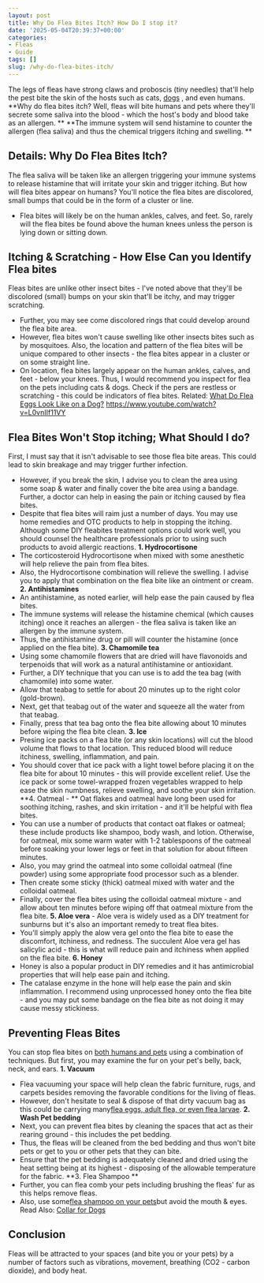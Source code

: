 ```yaml
---
layout: post
title: Why Do Flea Bites Itch? How Do I stop it?
date: '2025-05-04T20:39:37+00:00'
categories:
- Fleas
- Guide
tags: []
slug: /why-do-flea-bites-itch/
---
```


The legs of fleas have strong claws and proboscis (tiny needles) that'll help the pest bite the skin of the hosts such as cats,
[dogs](https://pestpolicy.com/how-do-dogs-get-fleas/)
, and even humans.
**Why do flea bites itch? Well, fleas will bite humans and pets where they'll secrete some saliva into the blood - which the host's body and blood take as an allergen. **
**The immune system will send histamine to counter the allergen (flea saliva) and thus the chemical triggers itching and swelling. **
## Details: Why Do Flea Bites Itch?
The flea saliva will be taken like an allergen triggering your immune systems to release histamine that will irritate your skin and trigger itching.
But how will flea bites appear on humans? You'll notice the flea bites are discolored, small bumps that could be in the form of a cluster or line.
- Flea bites will likely be on the human ankles, calves, and feet. So, rarely will the flea bites be found above the human knees unless the person is lying down or sitting down.
## Itching & Scratching - How Else Can you Identify Flea bites
Fleas bites are unlike other insect bites - I've noted above that they'll be discolored (small) bumps on your skin that'll be itchy, and may trigger scratching.
- Further, you may see come discolored rings that could develop around the flea bite area.
- However, flea bites won't cause swelling like other insects bites such as by mosquitoes.
Also, the location and pattern of the flea bites will be unique compared to other insects - the flea bites appear in a cluster or on some straight line.
- On location, flea bites largely appear on the human ankles, calves, and feet - below your knees.
Thus, I would recommend you inspect for flea on the pets including cats & dogs. Check if the pers are restless or scratching - this could be indicators of flea bites.
Related:
[What Do Flea Eggs Look Like on a Dog?](https://pestpolicy.com/what-do-flea-eggs-look-like-on-a-dog/)
https://www.youtube.com/watch?v=L0vnIIf11VY
## Flea Bites Won't Stop itching; What Should I do?
First, I must say that it isn't advisable to see those flea bite areas. This could lead to skin breakage and may trigger further infection.
- However, if you break the skin, I advise you to clean the area using some soap & water and finally cover the bite area using a bandage.
Further, a doctor can help in easing the pain or itching caused by flea bites.
- Despite that flea bites will raim just a number of days. You may use home remedies and OTC products to help in stopping the itching.
Although some DIY fleabites treatment options could work well, you should counsel the healthcare professionals prior to using such products to avoid allergic reactions.
**1. Hydrocortisone**
- The corticosteroid Hydrocortisone when mixed with some anesthetic will help relieve the pain from flea bites.
- Also, the Hydrocortisone combination will relieve the swelling. I advise you to apply that combination on the flea bite like an ointment or cream.
**2. Antihistamines**
- An antihistamine, as noted earlier, will help ease the pain caused by flea bites.
- The immune systems will release the histamine chemical (which causes itching) once it reaches an allergen - the flea saliva is taken like an allergen by the immune system.
- Thus, the antihistamine drug or pill will counter the histamine (once applied on the flea bite).
**3. Chamomile tea**
- Using some chamomile flowers that are dried will have flavonoids and terpenoids that will work as a natural antihistamine or antioxidant.
- Further, a DIY technique that you can use is to add the tea bag (with chamomile) into some water.
- Allow that teabag to settle for about 20 minutes up to the right color (gold-brown).
- Next, get that teabag out of the water and squeeze all the water from that teabag.
- Finally, press that tea bag onto the flea bite allowing about 10 minutes before wiping the flea bite clean.
**3. Ice**
- Presing ice packs on a flea bite (or any skin locations) will cut the blood volume that flows to that location. This reduced blood will reduce itchiness, swelling, inflammation, and pain.
- You should cover that ice pack with a light towel before placing it on the flea bite for about 10 minutes - this will provide excellent relief.
Use the ice pack or some towel-wrapped frozen vegetables wrapped to help ease the skin numbness, relieve swelling, and soothe your skin irritation.
**4. Oatmeal - **
Oat flakes and oatmeal have long been used for soothing itching, rashes, and skin irritation - and it'll be helpful with flea bites.
- You can use a number of products that contact oat flakes or oatmeal; these include products like shampoo, body wash, and lotion.
Otherwise, for oatmeal, mix some warm water with 1-2 tablespoons of the oatmeal before soaking your lower legs or feet in that solution for about fifteen minutes.
- Also, you may grind the oatmeal into some colloidal oatmeal (fine powder) using some appropriate food processor such as a blender.
- Then create some sticky (thick) oatmeal mixed with water and the colloidal oatmeal.
- Finally, cover the flea bites using the colloidal oatmeal mixture - and allow about ten minutes before wiping off that oatmeal mixture from the flea bite.
**5. Aloe vera**
- Aloe vera is widely used as a DIY treatment for sunburns but it's also an important remedy to treat flea bites.
- You'll simply apply the alow vera gel onto the flea bite to ease the discomfort, itchiness, and redness.
The succulent Aloe vera gel has salicylic acid - this is what will reduce pain and itchiness when applied on the flea bite.
**6. Honey**
- Honey is also a popular product in DIY remedies and it has antimicrobial properties that will help ease pain and itching.
- The catalase enzyme in the hone will help ease the pain and skin inflammation.
I recommend using unprocessed honey onto the flea bite - and you may put some bandage on the flea bite as not doing it may cause messy stickiness.
## Preventing Fleas Bites
You can stop flea bites on
[both humans and pets](https://pestpolicy.com/can-dog-fleas-transfer-to-humans/)
using a combination of techniques. But first, you may examine the fur on your pet's belly, back, neck, and ears.
**1. Vacuum**
- Flea vacuuming your space will help clean the fabric furniture, rugs, and carpets besides removing the favorable conditions for the living of fleas.
- However, don't hesitate to seal & dispose of that dirty vacuum bag as this could be carrying many[flea eggs, adult flea, or even flea larvae](https://pestpolicy.com/flea-life-cycle/).
**2. Wash Pet bedding**
- Next, you can prevent flea bites by cleaning the spaces that act as their rearing ground - this includes the pet bedding.
- Thus, the fleas will be cleaned from the bed bedding and thus won't bite pets or get to you or other pets that they can bite.
- Ensure that the pet bedding is adequately cleaned and dried using the heat setting being at its highest - disposing of the allowable temperature for the fabric.
**3. Flea Shampoo **
- Further, you can flea comb your pets including brushing the fleas' fur as this helps remove fleas.
- Also, use some[flea shampoo on your pets](https://pestpolicy.com/best-flea-shampoo-for-dogs/)but avoid the mouth & eyes.
Read Also:
[Collar for Dogs](https://pestpolicy.com/best-flea-collar-for-dogs/)
## Conclusion
Fleas will be attracted to your spaces (and bite you or your pets) by a number of factors such as vibrations, movement, breathing (CO2 - carbon dioxide), and body heat.
